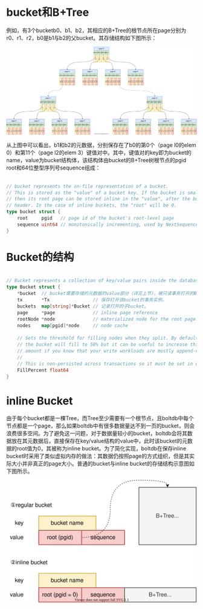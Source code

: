 # bucket和B+Tree
例如，有3个bucketb0、b1、b2，其相应的B+Tree的根节点所在page分别为r0、r1、r2，b0是b1与b2的父bucket。其存储结构如下图所示：

![bucket-and-b+tree](./bucket-and-b+tree.svg)

从上图中可以看出，b1和b2的元数据，分别保存在了b0的第0个（page l0的elem 0）和第11个（page l2的elem 3）键值对中。其中，键值对的key即为bucket的name，value为bucket结构体，该结构体由bucket的B+Tree树根节点的pgid root和64位整型序列号sequence组成：

```go

// bucket represents the on-file representation of a bucket.
// This is stored as the "value" of a bucket key. If the bucket is small enough,
// then its root page can be stored inline in the "value", after the bucket
// header. In the case of inline buckets, the "root" will be 0.
type bucket struct {
	root     pgid   // page id of the bucket's root-level page
	sequence uint64 // monotonically incrementing, used by NextSequence()
}
```

# Bucket的结构
```go

// Bucket represents a collection of key/value pairs inside the database.
type Bucket struct {
	*bucket  // bucket需要存储的元数据的value部分（详见上节），被只读事务打开的Bucket中该指针指向mmap memory，被读写事务打开的Bucket中该指针指向heap memory。
	tx       *Tx                // 保存打开该bucket的事务实例。
	buckets  map[string]*Bucket // 记录打开的子bucket。
	page     *page              // inline page reference
	rootNode *node              // materialized node for the root page.
	nodes    map[pgid]*node     // node cache

	// Sets the threshold for filling nodes when they split. By default,
	// the bucket will fill to 50% but it can be useful to increase this
	// amount if you know that your write workloads are mostly append-only.
	//
	// This is non-persisted across transactions so it must be set in every Tx.
	FillPercent float64
}

```

# inline Bucket
由于每个bucket都是一棵Tree，而Tree至少需要有一个根节点，且boltdb中每个节点都是一个page，那么如果boltdb中有很多数据量达不到一页的bucket，则会浪费很多空间。为了避免这一问题，对于数据量较小的bucket，boltdb会将其数据放在其元数据后，直接保存在key/value结构的value中，此时该bucket的元数据的root值为0，其被称为inline bucket。为了简化实现，boltdb在保存inline bucket时采用了类似虚拟内存的做法：其数据仍按照page的方式组织，但是其实际大小并非真正的page大小。普通的bucket与inline bucket的存储结构示意图如下图所示。

![inline-bucket](./inline-bucket.svg)




